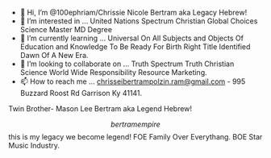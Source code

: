 - 👋 Hi, I’m @100ephriam/Chrissie Nicole Bertram aka Legacy Hebrew! 
- 👀 I’m interested in ... United Nations Spectrum Christian Global Choices Science Master MD Degree
- 🌱 I’m currently learning ... Universal On All Subjects and Objects Of Education and Knowledge To Be Ready For Birth Right Title Identified Dawn Of A New Era. 
- 💞️ I’m looking to collaborate on ... Truth Spectrum Truth Christian Science World Wide Responsibility Resource Marketing. 
- 📫 How to reach me ... chrisseibertrampolzin.ram@gmail.com  -  995 Buzzard Roost Rd Garrison Ky 41141.

<!---
100ephriam/100ephriam is a ✨ special ✨ repository because its `README.md` (this file) appears on your GitHub profile.
You can click the Preview link to take a look at your changes.
--->
Twin Brother- Mason Lee Bertram aka Legend Hebrew! 

$$bertram empire$$ this is my legacy we become legend! 
FOE Family Over Everythang. BOE Star Music Industry. 
